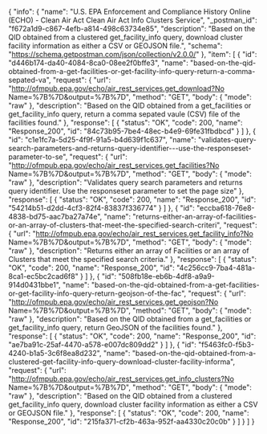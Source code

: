 {
  "info": {
    "name": "U.S. EPA Enforcement and Compliance History Online (ECHO) - Clean Air Act Clean Air Act Info Clusters Service",
    "_postman_id": "f672a1d9-c867-4efb-a814-498c63734e85",
    "description": "Based on the QID obtained from a clustered get_facility_info query, download cluster facility information as either a CSV or GEOJSON file.",
    "schema": "https://schema.getpostman.com/json/collection/v2.0.0/"
  },
  "item": [
    {
      "id": "d446b174-da40-4084-8ca0-08ee2f0bffe3",
      "name": "based-on-the-qid-obtained-from-a-get-facilities-or-get-facility-info-query-return-a-comma-sepated-va",
      "request": {
        "url": "http://ofmpub.epa.gov/echo/air_rest_services.get_download?No Name=%7B%7D&output=%7B%7D",
        "method": "GET",
        "body": {
          "mode": "raw"
        },
        "description": "Based on the QID obtained from a get_facilities or get_facility_info query, return a comma sepated vaule (CSV) file of the facilities found."
      },
      "response": [
        {
          "status": "OK",
          "code": 200,
          "name": "Response_200",
          "id": "84c73b95-7be4-48ec-b4e9-69fe31fbdbcd"
        }
      ]
    },
    {
      "id": "c1e1fc7a-5d25-4f9f-91a5-b4d639f1c637",
      "name": "validates-query-search-parameters-and-returns-query-identifier---use-the-responseset-parameter-to-se",
      "request": {
        "url": "http://ofmpub.epa.gov/echo/air_rest_services.get_facilities?No Name=%7B%7D&output=%7B%7D",
        "method": "GET",
        "body": {
          "mode": "raw"
        },
        "description": "Validates query search parameters and returns query identifier.  Use the responseset parameter to set the page size"
      },
      "response": [
        {
          "status": "OK",
          "code": 200,
          "name": "Response_200",
          "id": "54214b51-d2dd-4cf3-82f4-83837f336774"
        }
      ]
    },
    {
      "id": "eccba618-76e8-4838-bd75-aac7ba27a74e",
      "name": "returns-either-an-array-of-facilities-or-an-array-of-clusters-that-meet-the-specified-search-criteri",
      "request": {
        "url": "http://ofmpub.epa.gov/echo/air_rest_services.get_facility_info?No Name=%7B%7D&output=%7B%7D",
        "method": "GET",
        "body": {
          "mode": "raw"
        },
        "description": "Returns either an array of Facilities or an array of Clusters that meet the specified search criteria."
      },
      "response": [
        {
          "status": "OK",
          "code": 200,
          "name": "Response_200",
          "id": "4c256cc9-7ba4-481a-8ca1-ec5bc2cad6f8"
        }
      ]
    },
    {
      "id": "508fb18e-eb6b-4df8-a9a9-914d0431bbe1",
      "name": "based-on-the-qid-obtained-from-a-get-facilities-or-get-facility-info-query-return-geojson-of-the-fac",
      "request": {
        "url": "http://ofmpub.epa.gov/echo/air_rest_services.get_geojson?No Name=%7B%7D&output=%7B%7D",
        "method": "GET",
        "body": {
          "mode": "raw"
        },
        "description": "Based on the QID obtained from a get_facilities or get_facility_info query, return GeoJSON of the facilities found."
      },
      "response": [
        {
          "status": "OK",
          "code": 200,
          "name": "Response_200",
          "id": "ae7ba91c-25af-4470-a578-e007dc809dd2"
        }
      ]
    },
    {
      "id": "f5463fc0-f5b3-4240-b1a5-3c6f8ea8d232",
      "name": "based-on-the-qid-obtained-from-a-clustered-get-facility-info-query-download-cluster-facility-informa",
      "request": {
        "url": "http://ofmpub.epa.gov/echo/air_rest_services.get_info_clusters?No Name=%7B%7D&output=%7B%7D",
        "method": "GET",
        "body": {
          "mode": "raw"
        },
        "description": "Based on the QID obtained from a clustered get_facility_info query, download cluster facility information as either a CSV or GEOJSON file."
      },
      "response": [
        {
          "status": "OK",
          "code": 200,
          "name": "Response_200",
          "id": "215fa371-cf2b-463a-952f-aa4330c20c0b"
        }
      ]
    }
  ]
}
